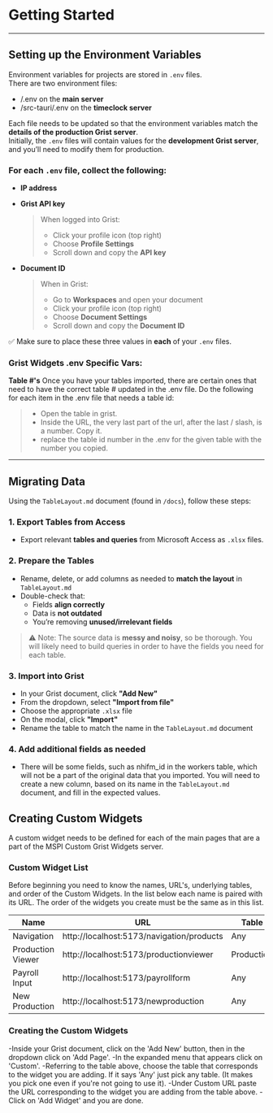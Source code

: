 # Getting Started

---

## Setting up the Environment Variables

Environment variables for projects are stored in `.env` files.  
There are two environment files:

- /.env on the **main server**
- /src-tauri/.env on the **timeclock server**

Each file needs to be updated so that the environment variables match the **details of the production Grist server**.  
Initially, the `.env` files will contain values for the **development Grist server**, and you’ll need to modify them for production.

### For each `.env` file, collect the following:

- **IP address**
- **Grist API key**  
  > When logged into Grist:  
  > - Click your profile icon (top right)  
  > - Choose **Profile Settings**  
  > - Scroll down and copy the **API key**

- **Document ID**  
  > When in Grist:  
  > - Go to **Workspaces** and open your document  
  > - Click your profile icon (top right)  
  > - Choose **Document Settings**  
  > - Scroll down and copy the **Document ID**

✅ Make sure to place these three values in **each** of your `.env` files.

### Grist Widgets .env Specific Vars:

**Table #'s**
Once you have your tables imported, there are certain ones that need to have the correct table #
updated in the .env file.  Do the following for each item in the .env file that needs a table id:
> - Open the table in grist.
> - Inside the URL, the very last part of the url, after the last / slash, is a number.  Copy it.
> - replace the table id number in the .env for the given table with the number you copied.

---

## Migrating Data

Using the `TableLayout.md` document (found in `/docs`), follow these steps:

### 1. Export Tables from Access

- Export relevant **tables and queries** from Microsoft Access as `.xlsx` files.

### 2. Prepare the Tables

- Rename, delete, or add columns as needed to **match the layout** in `TableLayout.md`
- Double-check that:
  - Fields **align correctly**
  - Data is **not outdated**
  - You’re removing **unused/irrelevant fields**

> ⚠️ Note: The source data is **messy and noisy**, so be thorough.  You will likely need to build
> queries in order to have the fields you need for each table.

### 3. Import into Grist

- In your Grist document, click **"Add New"**
- From the dropdown, select **"Import from file"**
- Choose the appropriate `.xlsx` file
- On the modal, click **"Import"**
- Rename the table to match the name in the `TableLayout.md` document

### 4. Add additional fields as needed

- There will be some fields, such as nhifm_id in the workers table, which will not be a part of the
original data that you imported.  You will need to create a new column, based on its name in the 
`TableLayout.md` document, and fill in the expected values.

## Creating Custom Widgets

A custom widget needs to be defined for each of the main pages that are a part of the MSPI Custom
Grist Widgets server.

### Custom Widget List

Before beginning you need to know the names, URL's, underlying tables, and order of the Custom
Widgets.  In the list below each name is paired with its URL.  The order of the widgets you create
must be the same as in this list.

| Name              | URL                                        | Table      |
|-------------------|---------------------------------------------|------------|
| Navigation        | http://localhost:5173/navigation/products   | Any        |
| Production Viewer | http://localhost:5173/productionviewer      | Production |
| Payroll Input     | http://localhost:5173/payrollform           | Any        |
| New Production    | http://localhost:5173/newproduction         | Any        |


### Creating the Custom Widgets

-Inside your Grist document, click on the 'Add New' button, then in the dropdown click on
'Add Page'.
-In the expanded menu that appears click on 'Custom'.
-Referring to the table above, choose the table that corresponds to the widget you are adding.  If
it says 'Any' just pick any table. (It makes you pick one even if you're not going to use it).
-Under Custom URL paste the URL corresponding to the widget you are adding from the table above.
-Click on 'Add Widget' and you are done.
